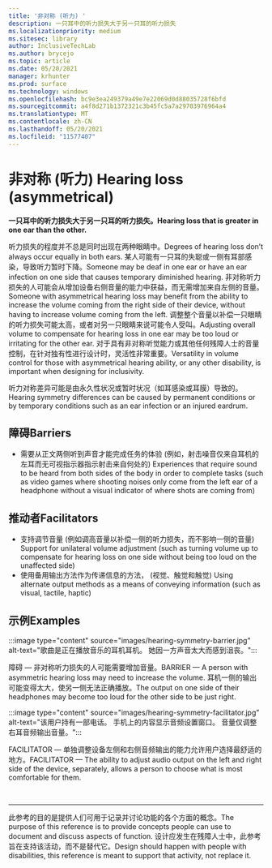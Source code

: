 ```yaml
---
title: '非对称 (听力) '
description: 一只耳中的听力损失大于另一只耳的听力损失
ms.localizationpriority: medium
ms.sitesec: library
author: InclusiveTechLab
ms.author: brycejo
ms.topic: article
ms.date: 05/20/2021
manager: krhunter
ms.prod: surface
ms.technology: windows
ms.openlocfilehash: bc9e3ea249379a49e7e22069d0d88035728f6bfd
ms.sourcegitcommit: a4f8d271b1372321c3b45fc5a7a29703976964a4
ms.translationtype: MT
ms.contentlocale: zh-CN
ms.lasthandoff: 05/20/2021
ms.locfileid: "11577407"
---
```

# <a name="hearing-loss-asymmetrical"></a><span data-ttu-id="3f99f-103">非对称 (听力) </span><span class="sxs-lookup"><span data-stu-id="3f99f-103">Hearing loss (asymmetrical)</span></span>

**<span data-ttu-id="3f99f-104">一只耳中的听力损失大于另一只耳的听力损失。</span><span class="sxs-lookup"><span data-stu-id="3f99f-104">Hearing loss that is greater in one ear than the other.</span></span>**

<span data-ttu-id="3f99f-105">听力损失的程度并不总是同时出现在两种眼睛中。</span><span class="sxs-lookup"><span data-stu-id="3f99f-105">Degrees of hearing loss don’t always occur equally in both ears.</span></span> <span data-ttu-id="3f99f-106">某人可能有一只耳的失聪或一侧有耳部感染，导致听力暂时下降。</span><span class="sxs-lookup"><span data-stu-id="3f99f-106">Someone may be deaf in one ear or have an ear infection on one side that causes temporary diminished hearing.</span></span> <span data-ttu-id="3f99f-107">非对称听力损失的人可能会从增加设备右侧音量的能力中获益，而无需增加来自左侧的音量。</span><span class="sxs-lookup"><span data-stu-id="3f99f-107">Someone with asymmetrical hearing loss may benefit from the ability to increase the volume coming from the right side of their device, without having to increase volume coming from the left.</span></span> <span data-ttu-id="3f99f-108">调整整个音量以补偿一只眼睛的听力损失可能太高，或者对另一只眼睛来说可能令人受叫。</span><span class="sxs-lookup"><span data-stu-id="3f99f-108">Adjusting overall volume to compensate for hearing loss in one ear may be too loud or irritating for the other ear.</span></span> <span data-ttu-id="3f99f-109">对于具有非对称听觉能力或其他任何残障人士的音量控制，在针对独有性进行设计时，灵活性非常重要。</span><span class="sxs-lookup"><span data-stu-id="3f99f-109">Versatility in volume control for those with asymmetrical hearing ability, or any other disability, is important when designing for inclusivity.</span></span>

<span data-ttu-id="3f99f-110">听力对称差异可能是由永久性状况或暂时状况（如耳感染或耳膜）导致的。</span><span class="sxs-lookup"><span data-stu-id="3f99f-110">Hearing symmetry differences can be caused by permanent conditions or by temporary conditions such as an ear infection or an injured eardrum.</span></span>

## <a name="barriers"></a><span data-ttu-id="3f99f-111">障碍</span><span class="sxs-lookup"><span data-stu-id="3f99f-111">Barriers</span></span>
* <span data-ttu-id="3f99f-112">需要从正文两侧听到声音才能完成任务的体验 (例如，射击噪音仅来自耳机的左耳而无可视指示器指示射击来自何处的) </span><span class="sxs-lookup"><span data-stu-id="3f99f-112">Experiences that require sound to be heard from both sides of the body in order to complete tasks (such as video games where shooting noises only come from the left ear of a headphone without a visual indicator of where shots are coming from)</span></span>

## <a name="facilitators"></a><span data-ttu-id="3f99f-113">推动者</span><span class="sxs-lookup"><span data-stu-id="3f99f-113">Facilitators</span></span>
* <span data-ttu-id="3f99f-114">支持调节音量 (例如调高音量以补偿一侧的听力损失，而不影响一侧的音量) </span><span class="sxs-lookup"><span data-stu-id="3f99f-114">Support for unilateral volume adjustment (such as turning volume up to compensate for hearing loss on one side without being too loud on the unaffected side)</span></span>
* <span data-ttu-id="3f99f-115">使用备用输出方法作为传递信息的方法， (视觉、触觉和触觉) </span><span class="sxs-lookup"><span data-stu-id="3f99f-115">Using alternate output methods as a means of conveying information (such as visual, tactile, haptic)</span></span>


## <a name="examples"></a><span data-ttu-id="3f99f-116">示例</span><span class="sxs-lookup"><span data-stu-id="3f99f-116">Examples</span></span>

:::image type="content" source="images/hearing-symmetry-barrier.jpg" alt-text="歌曲是正在播放音乐的耳机耳机。 她因一方声音太大而感到沮丧。":::

<span data-ttu-id="3f99f-119">障碍 — 非对称听力损失的人可能需要增加音量。</span><span class="sxs-lookup"><span data-stu-id="3f99f-119">BARRIER — A person with asymmetric hearing loss may need to increase the volume.</span></span> <span data-ttu-id="3f99f-120">耳机一侧的输出可能变得太大，使另一侧无法正确播放。</span><span class="sxs-lookup"><span data-stu-id="3f99f-120">The output on one side of their headphones may become too loud for the other side to be just right.</span></span> 


:::image type="content" source="images/hearing-symmetry-facilitator.jpg" alt-text="该用户持有一部电话。 手机上的内容显示音频设置窗口。 音量仅调整右耳音频输出音量。":::

<span data-ttu-id="3f99f-124">FACILITATOR — 单独调整设备左侧和右侧音频输出的能力允许用户选择最舒适的地方。</span><span class="sxs-lookup"><span data-stu-id="3f99f-124">FACILITATOR — The ability to adjust audio output on the left and right side of the device, separately, allows a person to choose what is most comfortable for them.</span></span> 

&nbsp;

[comment]: # (Footer 语句)
___
<span data-ttu-id="3f99f-126">此参考的目的是提供人们可用于记录并讨论功能的各个方面的概念。</span><span class="sxs-lookup"><span data-stu-id="3f99f-126">The purpose of this reference is to provide concepts people can use to document and discuss aspects of function.</span></span> <span data-ttu-id="3f99f-127">设计应发生在残障人士中，此参考旨在支持该活动，而不是替代它。</span><span class="sxs-lookup"><span data-stu-id="3f99f-127">Design should happen with people with disabilities, this reference is meant to support that activity, not replace it.</span></span> 